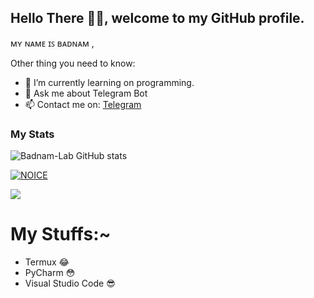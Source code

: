 ## Hello There 👋🏻, welcome to my GitHub profile.

ᴍʏ ɴᴀᴍᴇ ɪꜱ ʙᴀᴅɴᴀᴍ , 

Other thing you need to know:

- 🌱 I’m currently learning on programming.
- 💬 Ask me about Telegram Bot
- 📫 Contact me on: [Telegram](https://t.me/Its_Brutal_xD)

### My Stats
![Badnam-Lab GitHub stats](https://github-readme-stats.vercel.app/api?username=levina-lab&show_icons=true&theme=radical)

[![NOICE](https://github-readme-stats.vercel.app/api/top-langs/?username=levina-lab&layout=compact&theme=midnight-purple&hide=Css)](https://github.com/Badnam-xD)

![](https://visitor-badge.laobi.icu/badge?page_id=levina-lab)
# My Stuffs:~

- Termux 😂
- PyCharm 😳
- Visual Studio Code 😎
